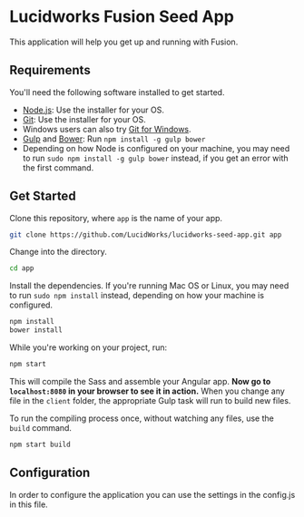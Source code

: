 # Lucidworks Fusion Seed App
  This application will help you get up and running with Fusion.

## Requirements

  You'll need the following software installed to get started.

  - [Node.js](http://nodejs.org): Use the installer for your OS.
  - [Git](http://git-scm.com/downloads): Use the installer for your OS.
  - Windows users can also try [Git for Windows](http://git-for-windows.github.io/).
  - [Gulp](http://gulpjs.com/) and [Bower](http://bower.io): Run `npm install -g gulp bower`
  - Depending on how Node is configured on your machine, you may need to run `sudo npm install -g gulp bower` instead, if you get an error with the first command.

## Get Started

  Clone this repository, where `app` is the name of your app.

  ```bash
  git clone https://github.com/LucidWorks/lucidworks-seed-app.git app
  ```

  Change into the directory.

  ```bash
  cd app
  ```

  Install the dependencies. If you're running Mac OS or Linux, you may need to run `sudo npm install` instead, depending on how your machine is configured.

  ```bash
  npm install
  bower install
  ```

  While you're working on your project, run:

  ```bash
  npm start
  ```

  This will compile the Sass and assemble your Angular app. **Now go to `localhost:8080` in your browser to see it in action.** When you change any file in the `client` folder, the appropriate Gulp task will run to build new files.

  To run the compiling process once, without watching any files, use the `build` command.

  ```bash
  npm start build
  ```

## Configuration
In order to configure the application you can use the settings in the config.js in this file.
